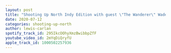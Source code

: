 ```yaml
---
layout: post
title: "Shooting Up North Indy Edition with guest \"The Wanderer\" Wade Allan"
date: 2020-07-12
categories: shooting-up-north
author: lewis-carlan
spotify_track_id: 295IkcOOhyXmzBwibbpZfF
youtube_video_id: 2mYqDiQryfU
apple_track_id: 1000502257936
---
```

